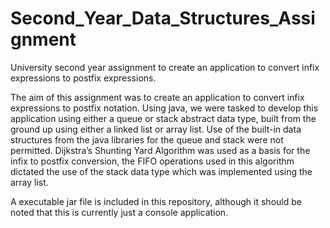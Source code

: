 # Second_Year_Data_Structures_Assignment
University second year assignment to create an application to convert infix expressions to postfix expressions.

The aim of this assignment was to create an application to convert infix expressions to postfix notation. Using java, we were tasked to develop this application using either a queue or stack abstract data type, built from the ground up using either a linked list or array list. Use of the built-in data structures from the java libraries for the queue and stack were not permitted.
Dijkstra’s Shunting Yard Algorithm was used as a basis for the infix to postfix conversion, the FIFO operations used in this algorithm dictated the use of the stack data type which was implemented using the array list.

A executable jar file is included in this repository, although it should be noted that this is currently just a console application.


